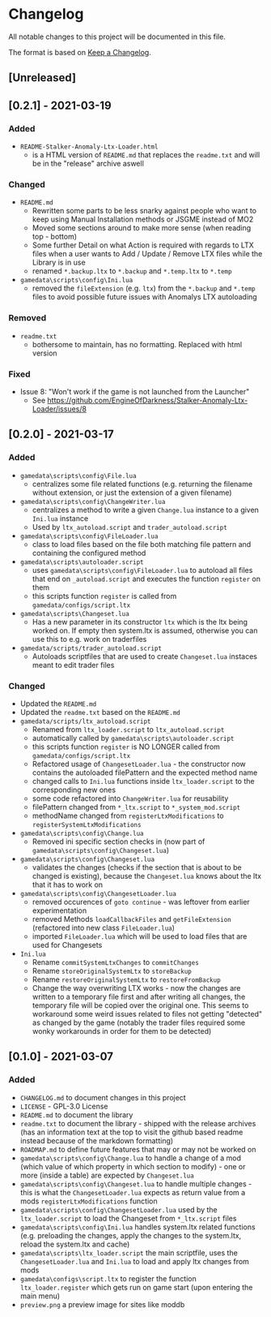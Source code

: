 # Changelog
All notable changes to this project will be documented in this file.

The format is based on [Keep a Changelog](https://keepachangelog.com/en/1.0.0/).

## [Unreleased]

## [0.2.1] - 2021-03-19
### Added
- `README-Stalker-Anomaly-Ltx-Loader.html`
    - is a HTML version of `README.md` that replaces the `readme.txt` and will be in the "release" archive aswell

### Changed
- `README.md`
    - Rewritten some parts to be less snarky against people who want to keep using Manual Installation methods or JSGME instead of MO2
    - Moved some sections around to make more sense (when reading top - bottom)
    - Some further Detail on what Action is required with regards to LTX files when a user wants to Add / Update / Remove LTX files while the Library is in use
    - renamed `*.backup.ltx` to `*.backup` and `*.temp.ltx` to `*.temp`
- `gamedata\scripts\config\Ini.lua`
    - removed the `fileExtension` (e.g. `ltx`) from the `*.backup` and `*.temp` files to avoid possible future issues with Anomalys LTX autoloading

### Removed
- `readme.txt`
    - bothersome to maintain, has no formatting. Replaced with html version
    
### Fixed
- Issue 8: "Won't work if the game is not launched from the Launcher"
    - See https://github.com/EngineOfDarkness/Stalker-Anomaly-Ltx-Loader/issues/8

## [0.2.0] - 2021-03-17
### Added
- `gamedata\scripts\config\File.lua`
    - centralizes some file related functions (e.g. returning the filename without extension, or just the extension of a given filename)
- `gamedata\scripts\config\ChangeWriter.lua`
    - centralizes a method to write a given `Change.lua` instance to a given `Ini.lua` instance
    - Used by `ltx_autoload.script` and `trader_autoload.script`
- `gamedata\scripts\config\FileLoader.lua`
    - class to load files based on the file both matching file pattern and containing the configured method
- `gamedata\scripts\autoloader.script`
    - uses `gamedata\scripts\config\FileLoader.lua` to autoload all files that end on `_autoload.script` and executes the function `register` on them
    - this scripts function `register` is called from `gamedata/configs/script.ltx`
- `gamedata\scripts\Changeset.lua`
    - Has a new parameter in its constructor `ltx` which is the ltx being worked on. If empty then system.ltx is assumed, otherwise you can use this to e.g. work on traderfiles
- `gamedata/scripts/trader_autoload.script`
    - Autoloads scriptfiles that are used to create `Changeset.lua` instaces meant to edit trader files

### Changed
- Updated the `README.md`
- Updated the `readme.txt` based on the `README.md`
- `gamedata/scripts/ltx_autoload.script`
    - Renamed from `ltx_loader.script` to `ltx_autoload.script`
    - automatically called by `gamedata\scripts\autoloader.script`
    - this scripts function `register` is NO LONGER called from `gamedata/configs/script.ltx`
    - Refactored usage of `ChangesetLoader.lua` - the constructor now contains the autoloaded filePattern and the expected method name
    - changed calls to `Ini.lua` functions inside `ltx_loader.script` to the corresponding new ones
    - some code refactored into `ChangeWriter.lua` for reusability
    - filePattern changed from `*_ltx.script` to `*_system_mod.script`
    - methodName changed from `registerLtxModifications` to `registerSystemLtxModifications`
- `gamedata\scripts\config\Change.lua`
    - Removed ini specific section checks in (now part of `gamedata\scripts\config\Changeset.lua`)
- `gamedata\scripts\config\Changeset.lua` 
    - validates the changes (checks if the section that is about to be changed is existing), because the `Changeset.lua` knows about the ltx that it has to work on
- `gamedata\scripts\config\ChangesetLoader.lua`
    - removed occurences of `goto continue` - was leftover from earlier experimentation
    - removed Methods `loadCallbackFiles` and `getFileExtension` (refactored into new class `FileLoader.lua`)
    - imported `FileLoader.lua` which will be used to load files that are used for Changesets
- `Ini.lua`
    - Rename `commitSystemLtxChanges` to `commitChanges`
    - Rename `storeOriginalSystemLtx` to `storeBackup`
    - Rename `restoreOriginalSystemLtx` to `restoreFromBackup`
    - Change the way overwriting LTX works - now the changes are written to a temporary file first and after writing all changes, the temporary file will be copied over the original one. This seems to workaround some weird issues related to files not getting "detected" as changed by the game (notably the trader files required some wonky workarounds in order for them to be detected)

## [0.1.0] - 2021-03-07
### Added
 - `CHANGELOG.md` to document changes in this project
 - `LICENSE` - GPL-3.0 License 
 - `README.md` to document the library
 - `readme.txt` to document the library - shipped with the release archives (has an information text at the top to visit the github based readme instead because of the markdown formatting)
 - `ROADMAP.md` to define future features that may or may not be worked on
 - `gamedata\scripts\config\Change.lua` to handle a change of a mod (which value of which property in which section to modify) - one or more (inside a table) are expected by `Changeset.lua`
 - `gamedata\scripts\config\Changeset.lua` to handle multiple changes - this is what the `ChangesetLoader.lua` expects as return value from a mods `registerLtxModifications` function
 - `gamedata\scripts\config\ChangesetLoader.lua` used by the `ltx_loader.script` to load the Changeset from `*_ltx.script` files
 - `gamedata\scripts\config\Ini.lua` handles system.ltx related functions (e.g. preloading the changes, apply the changes to the system.ltx, reload the system.ltx and cache)
 - `gamedata\scripts\ltx_loader.script` the main scriptfile, uses the `ChangesetLoader.lua` and `Ini.lua` to load and apply ltx changes from mods
 - `gamedata\configs\script.ltx` to register the function `ltx_loader.register` which gets run on game start (upon entering the main menu)
 - `preview.png` a preview image for sites like moddb
